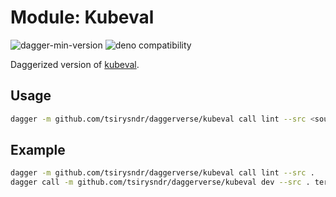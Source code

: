 # Module: Kubeval

![dagger-min-version](https://img.shields.io/badge/dagger-v0.10.0-blue?color=3D66FF)
![deno compatibility](https://shield.deno.dev/deno/^1.41)

Daggerized version of [kubeval](https://github.com/instrumenta/kubeval).

## Usage

```sh
dagger -m github.com/tsirysndr/daggerverse/kubeval call lint --src <source>
```

## Example

```sh
dagger -m github.com/tsirysndr/daggerverse/kubeval call lint --src . 
dagger call -m github.com/tsirysndr/daggerverse/kubeval dev --src . terminal
```
